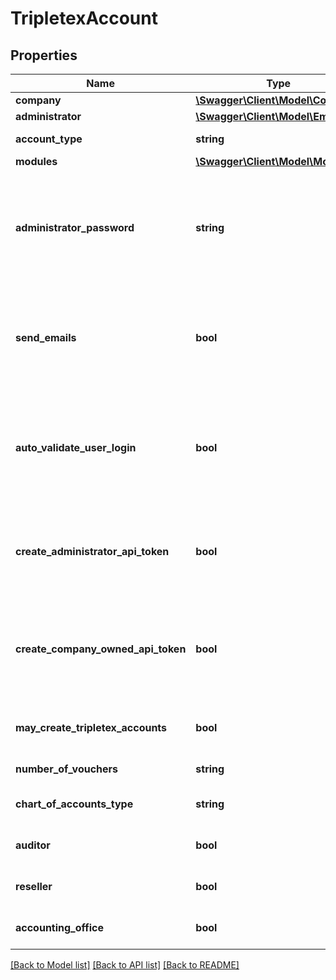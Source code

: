 # TripletexAccount

## Properties
Name | Type | Description | Notes
------------ | ------------- | ------------- | -------------
**company** | [**\Swagger\Client\Model\Company**](Company.md) |  | 
**administrator** | [**\Swagger\Client\Model\Employee**](Employee.md) |  | [optional] 
**account_type** | **string** | Is this a test account or a paying account? | 
**modules** | [**\Swagger\Client\Model\Modules**](Modules.md) |  | 
**administrator_password** | **string** | Password for the administrator user to create. Not a part of the administrator employee object since this is a value that never can be read (it is salted and hashed before storing) | 
**send_emails** | **bool** | Should the regular creation emails be sent to the company created and its users? If false you probably want to set autoValidateUserLogin to true | [optional] [default to false]
**auto_validate_user_login** | **bool** | If true, the users created will be allowed to log in without validating their email address. ONLY USE THIS IF YOU ALREADY HAVE VALIDATED THE USER EMAILS. | [optional] [default to false]
**create_administrator_api_token** | **bool** | Create an API token for the administrator user for the consumer token used during this call. The token will be returned in the response. | [optional] [default to false]
**create_company_owned_api_token** | **bool** | Create an API token for the company to use to call their clients, only possible for accounting and auditor accounts. The token will be returned in the response. | [optional] [default to false]
**may_create_tripletex_accounts** | **bool** | Should the company we are creating be able to create new Tripletex accounts? | [optional] [default to false]
**number_of_vouchers** | **string** | Used to calculate prices. | 
**chart_of_accounts_type** | **string** | The chart of accounts to use for the new company | [optional] 
**auditor** | **bool** |  | [optional] [default to false]
**reseller** | **bool** |  | [optional] [default to false]
**accounting_office** | **bool** |  | [optional] [default to false]

[[Back to Model list]](../../README.md#documentation-for-models) [[Back to API list]](../../README.md#documentation-for-api-endpoints) [[Back to README]](../../README.md)

